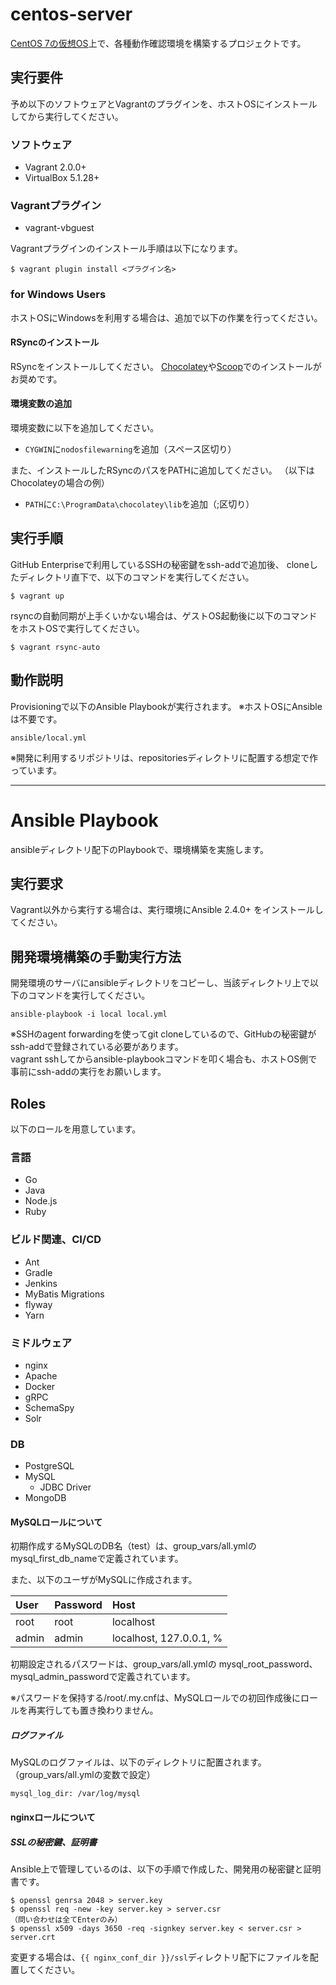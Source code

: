 # centos-server

[CentOS 7の仮想OS](https://atlas.hashicorp.com/centos/boxes/7)上で、各種動作確認環境を構築するプロジェクトです。


## 実行要件

予め以下のソフトウェアとVagrantのプラグインを、ホストOSにインストールしてから実行してください。

### ソフトウェア

- Vagrant 2.0.0+
- VirtualBox 5.1.28+

### Vagrantプラグイン

- vagrant-vbguest
<!-- - vagrant-reload -->

Vagrantプラグインのインストール手順は以下になります。

    $ vagrant plugin install <プラグイン名>


### for Windows Users

ホストOSにWindowsを利用する場合は、追加で以下の作業を行ってください。

#### RSyncのインストール

RSyncをインストールしてください。
[Chocolatey](https://chocolatey.org/)や[Scoop](http://scoop.sh/)でのインストールがお奨めです。


#### 環境変数の追加

環境変数に以下を追加してください。

- ```CYGWIN```に```nodosfilewarning```を追加（スペース区切り）

また、インストールしたRSyncのパスをPATHに追加してください。
（以下はChocolateyの場合の例）

- ```PATH```に```C:\ProgramData\chocolatey\lib```を追加（;区切り）


## 実行手順

GitHub Enterpriseで利用しているSSHの秘密鍵をssh-addで追加後、
cloneしたディレクトリ直下で、以下のコマンドを実行してください。

    $ vagrant up

rsyncの自動同期が上手くいかない場合は、ゲストOS起動後に以下のコマンドをホストOSで実行してください。

    $ vagrant rsync-auto


## 動作説明

Provisioningで以下のAnsible Playbookが実行されます。
※ホストOSにAnsibleは不要です。

    ansible/local.yml

※開発に利用するリポジトリは、repositoriesディレクトリに配置する想定で作っています。


----
# Ansible Playbook

ansibleディレクトリ配下のPlaybookで、環境構築を実施します。


## 実行要求

Vagrant以外から実行する場合は、実行環境にAnsible 2.4.0+ をインストールしてください。


## 開発環境構築の手動実行方法

開発環境のサーバにansibleディレクトリをコピーし、当該ディレクトリ上で以下のコマンドを実行してください。

    ansible-playbook -i local local.yml

※SSHのagent forwardingを使ってgit cloneしているので、GitHubの秘密鍵がssh-addで登録されている必要があります。  
vagrant sshしてからansible-playbookコマンドを叩く場合も、ホストOS側で事前にssh-addの実行をお願いします。


## Roles

以下のロールを用意しています。

### 言語

- Go
- Java
- Node.js
- Ruby


### ビルド関連、CI/CD

- Ant
- Gradle
- Jenkins
- MyBatis Migrations
- flyway
- Yarn


### ミドルウェア

- nginx
- Apache
- Docker
- gRPC
- SchemaSpy
- Solr


### DB

- PostgreSQL
- MySQL
  - JDBC Driver
- MongoDB


#### MySQLロールについて

初期作成するMySQLのDB名（test）は、group_vars/all.ymlのmysql_first_db_nameで定義されています。

また、以下のユーザがMySQLに作成されます。

| User   | Password  | Host      |
| :----- | :-------- | :-------- |
| root   | root      | localhost |
| admin  | admin     | localhost, 127.0.0.1, % |

初期設定されるパスワードは、group_vars/all.ymlの
mysql_root_password、mysql_admin_passwordで定義されています。

※パスワードを保持する/root/.my.cnfは、MySQLロールでの初回作成後にロールを再実行しても置き換わりません。


##### ログファイル

MySQLのログファイルは、以下のディレクトリに配置されます。（group_vars/all.ymlの変数で設定）

    mysql_log_dir: /var/log/mysql


#### nginxロールについて

##### SSLの秘密鍵、証明書

Ansible上で管理しているのは、以下の手順で作成した、開発用の秘密鍵と証明書です。

```
$ openssl genrsa 2048 > server.key
$ openssl req -new -key server.key > server.csr
（問い合わせは全てEnterのみ）
$ openssl x509 -days 3650 -req -signkey server.key < server.csr > server.crt
```

変更する場合は、`{{ nginx_conf_dir }}/ssl`ディレクトリ配下にファイルを配置してください。
